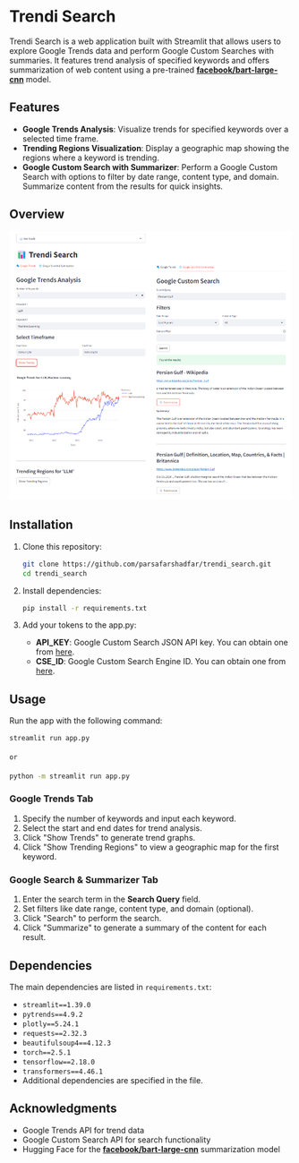
# Trendi Search

Trendi Search is a web application built with Streamlit that allows users to explore Google Trends data and perform Google Custom Searches with summaries. It features trend analysis of specified keywords and offers summarization of web content using a pre-trained [**facebook/bart-large-cnn**](https://huggingface.co/facebook/bart-large-cnn) model.

## Features

- **Google Trends Analysis**: Visualize trends for specified keywords over a selected time frame.
- **Trending Regions Visualization**: Display a geographic map showing the regions where a keyword is trending.
- **Google Custom Search with Summarizer**: Perform a Google Custom Search with options to filter by date range, content type, and domain. Summarize content from the results for quick insights.

## Overview

![App Screenshot](Screenshot.png)

## Installation

1. Clone this repository:
   ```bash
   git clone https://github.com/parsafarshadfar/trendi_search.git
   cd trendi_search
   ```

2. Install dependencies:
   ```bash
   pip install -r requirements.txt
   ```

3. Add your tokens to the app.py:
   - **API_KEY**: Google Custom Search JSON API key. You can obtain one from [here](https://developers.google.com/custom-search/v1/introduction). 
   - **CSE_ID**: Google Custom Search Engine ID. You can obtain one from [here](https://programmablesearchengine.google.com/). 
   

## Usage

Run the app with the following command:
```bash
streamlit run app.py

or 

python -m streamlit run app.py
```

### Google Trends Tab
1. Specify the number of keywords and input each keyword.
2. Select the start and end dates for trend analysis.
3. Click "Show Trends" to generate trend graphs.
4. Click "Show Trending Regions" to view a geographic map for the first keyword.

### Google Search & Summarizer Tab
1. Enter the search term in the **Search Query** field.
2. Set filters like date range, content type, and domain (optional).
3. Click "Search" to perform the search.
4. Click "Summarize" to generate a summary of the content for each result.

## Dependencies

The main dependencies are listed in `requirements.txt`:
- `streamlit==1.39.0`
- `pytrends==4.9.2`
- `plotly==5.24.1`
- `requests==2.32.3`
- `beautifulsoup4==4.12.3`
- `torch==2.5.1`
- `tensorflow==2.18.0`
- `transformers==4.46.1`
- Additional dependencies are specified in the file.

## Acknowledgments

- Google Trends API for trend data
- Google Custom Search API for search functionality
- Hugging Face for the [**facebook/bart-large-cnn**](https://huggingface.co/facebook/bart-large-cnn) summarization model
